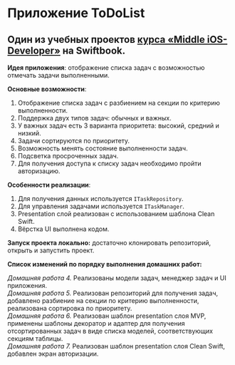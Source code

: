 # Приложение ToDoList

## Один из учебных проектов [курса «Middle iOS-Developer»](https://swiftbook.org/professions/71/show_promo) на Swiftbook.
**Идея приложения**: отображение списка задач с возможностью отмечать задачи выполненными.

**Основные возможности**:

1. Отображение списка задач с разбиением на секции по критерию выполненности.
2. Поддержка двух типов задач: обычных и важных.
3. У важных задач есть 3 варианта приоритета: высокий, средний и низкий.
4. Задачи сортируются по приоритету.
5. Возможность менять состояние выполненности задач.
6. Подсветка просроченных задач.
7. Для получения доступа к списку задач необходимо пройти авторизацию.

**Особенности реализации**:

1. Для получения данных используется `ITaskRepository`.
2. Для управления задачами используется `ITaskManager`.
3. Presentation слой реализован с использованием шаблона Clean Swift.
4. Вёрстка UI выполнена кодом.

**Запуск проекта локально:** достаточно клонировать репозиторий, открыть и запустить проект.

**Список изменений по порядку выполнения домашних работ:**

*Домашняя работа 4.* Реализованы модели задач, менеджер задач и UI приложения.  
*Домашняя работа 5.* Реализован репозиторий для получения задач, добавлено разбиение на секции по критерию выполненности, реализована сортировка по приоритету.  
*Домашняя работа 6.* Реализован шаблон presentation слоя MVP, применены шаблоны декоратор и адаптер для получения отсортированных задач в виде списка моделей, соответствующих секциям таблицы.  
*Домашняя работа 7.* Реализован шаблон presentation слоя Clean Swift, добавлен экран авторизации.